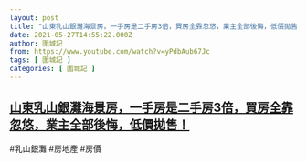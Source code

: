 ```yaml
---
layout: post
title: "山東乳山銀灘海景房，一手房是二手房3倍，買房全靠忽悠，業主全部後悔，低價拋售！"
date: 2021-05-27T14:55:22.000Z
author: 圍城記
from: https://www.youtube.com/watch?v=yPdbAub67Jc
tags: [ 圍城記 ]
categories: [ 圍城記 ]
---
```

<!--1622127322000-->
[山東乳山銀灘海景房，一手房是二手房3倍，買房全靠忽悠，業主全部後悔，低價拋售！](https://www.youtube.com/watch?v=yPdbAub67Jc)
------

<div>
#乳山銀灘 #房地產 #房價
</div>

